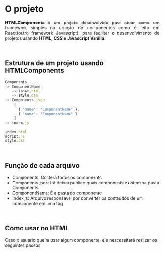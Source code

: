 # O projeto
<p align="justify">
 <strong>HTMLComponents</strong> é um projeto desenvolvido para atuar como um  framework simples na criação de componentes como é feito em React(outro framework Javascript), para facilitar o desenvolvimento de projetos usando <strong>HTML, CSS e Javascript Vanilla.</strong>
</p>

</br>

## Estrutura de um projeto usando HTMLComponents
```javascript
Components
-> ComponentName
   -> index.html
   -> style.css
-> Components.json
    [ 
      { "name": "ComponentName" }, 
      { "name": "ComponentName" } 
    ]
-> index.js

index.html
script.js
style.css
```

</br>

## Função de cada arquivo
* Components: Conterá todos os components
* Components.json: Irá deixar publico quais components existem na pasta Components
* ComponentName: É a pasta do componente
* Index.js: Arquivo responsavel por converter os conteudos de um componente em uma tag

</br>

## Como usar no HTML
<p>
 Caso o usuario queira usar algum componente, ele nescessitará realizar os seguintes passos
</p>

